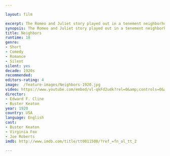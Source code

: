 ```yaml
---

layout: film

excerpt: The Romeo and Juliet story played out in a tenement neighborhood with Buster and Virginia's families hating each other over the fence separating their buildings.
synopsis: The Romeo and Juliet story played out in a tenement neighborhood with Buster and Virginia's families hating each other over the fence separating their buildings.
title: Neighbors 
runtime: 18
genre: 
- Short
- Comedy
- Romance 
- Silent
silent: yes
decade: 1920s
recommended: 
editors-rating: 4
image:  /feature-images/Neighbors-1920.jpg
video: https://www.youtube.com/embed/vl-qkFd2udk?rel=0&amp;controls=0&amp;showinfo=0
director: 
- Edward F. Cline 
- Buster Keaton
year: 1920
country: USA
language: English 
cast:
- Buster Keaton
- Virginia Fox
- Joe Roberts
imdb: http://www.imdb.com/title/tt0011508/?ref_=fn_al_tt_2

---
```


